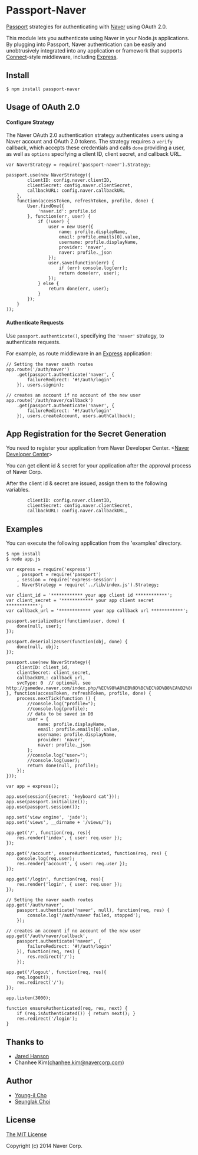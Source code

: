 # Passport-Naver

[Passport](http://passportjs.org/) strategies for authenticating with [Naver](http://www.naver.com/)
using OAuth 2.0.

This module lets you authenticate using Naver in your Node.js applications.
By plugging into Passport, Naver authentication can be easily and
unobtrusively integrated into any application or framework that supports
[Connect](http://www.senchalabs.org/connect/)-style middleware, including
[Express](http://expressjs.com/).

## Install

    $ npm install passport-naver

## Usage of OAuth 2.0

#### Configure Strategy

The Naver OAuth 2.0 authentication strategy authenticates users using a Naver
account and OAuth 2.0 tokens.  The strategy requires a `verify` callback, which
accepts these credentials and calls `done` providing a user, as well as
`options` specifying a client ID, client secret, and callback URL.

    var NaverStrategy = require('passport-naver').Strategy;

    passport.use(new NaverStrategy({
            clientID: config.naver.clientID,
            clientSecret: config.naver.clientSecret,
            callbackURL: config.naver.callbackURL
		},
        function(accessToken, refreshToken, profile, done) {
            User.findOne({
                'naver.id': profile.id
            }, function(err, user) {
                if (!user) {
                    user = new User({
                        name: profile.displayName,
                        email: profile.emails[0].value,
                        username: profile.displayName,
                        provider: 'naver',
                        naver: profile._json
                    });
                    user.save(function(err) {
                        if (err) console.log(err);
                        return done(err, user);
                    });
                } else {
                    return done(err, user);
                }
            });
        }
    ));


#### Authenticate Requests

Use `passport.authenticate()`, specifying the `'naver'` strategy, to
authenticate requests.

For example, as route middleware in an [Express](http://expressjs.com/)
application:

    // Setting the naver oauth routes
    app.route('/auth/naver')
        .get(passport.authenticate('naver', {
            failureRedirect: '#!/auth/login'
        }), users.signin);

    // creates an account if no account of the new user
    app.route('/auth/naver/callback')
        .get(passport.authenticate('naver', {
            failureRedirect: '#!/auth/login'
        }), users.createAccount, users.authCallback);
        
## App Registration for the Secret Generation

You need to register your application from Naver Developer Center.
<[Naver Developer Center](https://developer.naver.com/openapi/register/login.nhn)>

You can get client id & secret for your application after the approval process of Naver Corp.

After the client id & secret are issued, assign them to the following variables.
  
            clientID: config.naver.clientID,
            clientSecret: config.naver.clientSecret,
            callbackURL: config.naver.callbackURL,


## Examples

You can execute the following application from the 'examples' directory.
	
	$ npm install 
	$ node app.js

	var express = require('express')
		, passport = require('passport')
		, session = require('express-session')
		, NaverStrategy = require('../lib/index.js').Strategy;
		
	var client_id = '************ your app client id ************';
	var client_secret = '************ your app client secret ************';
	var callback_url = '************ your app callback url ************';
	
	passport.serializeUser(function(user, done) {
		done(null, user);
	});
	
	passport.deserializeUser(function(obj, done) {
		done(null, obj);
	});
	
	passport.use(new NaverStrategy({
	    clientID: client_id,
	    clientSecret: client_secret,
	    callbackURL: callback_url,
        svcType: 0  // optional. see http://gamedev.naver.com/index.php/%EC%98%A8%EB%9D%BC%EC%9D%B8%EA%B2%8C%EC%9E%84:OAuth_2.0_API
	}, function(accessToken, refreshToken, profile, done) {
		process.nextTick(function () {
			//console.log("profile=");
			//console.log(profile);
			// data to be saved in DB
			user = {
				name: profile.displayName,
				email: profile.emails[0].value,
				username: profile.displayName,
				provider: 'naver',
				naver: profile._json
			};
			//console.log("user=");
			//console.log(user);
			return done(null, profile);
		});
	}));
	
	var app = express();
	
	app.use(session({secret: 'keyboard cat'}));
	app.use(passport.initialize());
	app.use(passport.session());
	
	app.set('view engine', 'jade');
	app.set('views', __dirname + '/views/');
	
	app.get('/', function(req, res){
		res.render('index', { user: req.user });
	});
	
	app.get('/account', ensureAuthenticated, function(req, res) {
		console.log(req.user);
		res.render('account', { user: req.user });
	});
	
	app.get('/login', function(req, res){
		res.render('login', { user: req.user });
	});
	
	// Setting the naver oauth routes
	app.get('/auth/naver', 
		passport.authenticate('naver', null), function(req, res) {
	    	console.log('/auth/naver failed, stopped');
	    });
	
	// creates an account if no account of the new user
	app.get('/auth/naver/callback', 
		passport.authenticate('naver', {
	        failureRedirect: '#!/auth/login'
	    }), function(req, res) {
	    	res.redirect('/'); 
	    });
	
	app.get('/logout', function(req, res){
		req.logout();
		res.redirect('/');
	});
	
	app.listen(3000);
	
	function ensureAuthenticated(req, res, next) {
		if (req.isAuthenticated()) { return next(); }
		res.redirect('/login');
	}


## Thanks to 

  - [Jared Hanson](http://github.com/jaredhanson)
  - Chanhee Kim(chanhee.kim@navercorp.com)

## Author

  - [Young-il Cho](http://github.com/terzeron)
  - [Seunglak Choi](http://github.com/seunglak)
  
## License

[The MIT License](http://opensource.org/licenses/MIT)

Copyright (c) 2014 Naver Corp.
